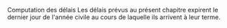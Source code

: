 Computation des délais
Les délais prévus au présent chapitre expirent le dernier jour de l'année civile au cours de
laquelle ils arrivent à leur terme.